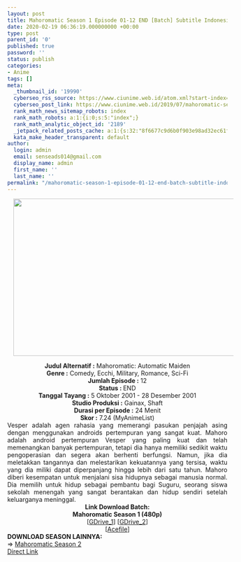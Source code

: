 ```yaml
---
layout: post
title: Mahoromatic Season 1 Episode 01-12 END [Batch] Subtitle Indonesia
date: 2020-02-19 06:36:19.000000000 +00:00
type: post
parent_id: '0'
published: true
password: ''
status: publish
categories:
- Anime
tags: []
meta:
  _thumbnail_id: '19990'
  cyberseo_rss_source: https://www.ciunime.web.id/atom.xml?start-index=1201&max-results=150
  cyberseo_post_link: https://www.ciunime.web.id/2019/07/mahoromatic-season-1-episode-01-12-end.html
  rank_math_news_sitemap_robots: index
  rank_math_robots: a:1:{i:0;s:5:"index";}
  rank_math_analytic_object_id: '2189'
  _jetpack_related_posts_cache: a:1:{s:32:"8f6677c9d6b0f903e98ad32ec61f8deb";a:2:{s:7:"expires";i:1653836390;s:7:"payload";a:0:{}}}
  kata_make_header_transparent: default
author:
  login: admin
  email: senseads014@gmail.com
  display_name: admin
  first_name: ''
  last_name: ''
permalink: "/mahoromatic-season-1-episode-01-12-end-batch-subtitle-indonesia/"
---
```

<div class="separator" style="clear: both; text-align: center;"><a href="https://1.bp.blogspot.com/-bMqPWUXnqdk/XSXCqUtauqI/AAAAAAAAbWY/5yUZseLBBn0yLeW6h5LxblqSs7u2C4PcgCLcBGAs/s1600/Mahoromatic%2BSeason%2B1.jpg" imageanchor="1" style="margin-left: 1em; margin-right: 1em;"><img border="0" data-original-height="720" data-original-width="1280" height="360" src="{{ site.baseurl }}/assets/2020/02/Mahoromatic%2BSeason%2B1.jpg" width="640" /></a></div>
<p>
<div style="text-align: center;"><b>Judul</b><b><b> Alternatif</b> :</b> Mahoromatic: Automatic Maiden</div>
<div style="text-align: center;"><b><b>Genre :</b></b> Comedy, Ecchi, Military, Romance, Sci-Fi</div>
<div style="text-align: center;"><b>Jumlah Episode :</b> 12<br /><b>Status :&nbsp;</b>END<br /><b>Tanggal Tayang :</b> 5 Oktober 2001 - 28 Desember 2001<br /><b>Studio Produksi :</b> Gainax, Shaft<br /><b>Durasi per Episode :</b> 24 Menit</div>
<div style="text-align: center;"><b>Skor :</b> 7.24 (MyAnimeList)</div>
<div style="text-align: center;"></div>
<div style="text-align: justify;">Vesper adalah agen rahasia yang memerangi pasukan penjajah asing dengan menggunakan androids pertempuran yang sangat kuat. Mahoro adalah android pertempuran Vesper yang paling kuat dan telah memenangkan banyak pertempuran, tetapi dia hanya memiliki sedikit waktu pengoperasian dan segera akan berhenti berfungsi. Namun, jika dia meletakkan tangannya dan melestarikan kekuatannya yang tersisa, waktu yang dia miliki dapat diperpanjang hingga lebih dari satu tahun. Mahoro diberi kesempatan untuk menjalani sisa hidupnya sebagai manusia normal. Dia memilih untuk hidup sebagai pembantu bagi Suguru, seorang siswa sekolah menengah yang sangat berantakan dan hidup sendiri setelah keluarganya meninggal.</div>
<div style="text-align: justify;"></div>
<div style="text-align: justify;"></div>
<div style="text-align: center;"><b>Link Download Batch:</b></div>
<div style="text-align: center;"><b>Mahoromatic Season 1 (480p)</b></div>
<div style="text-align: center;">[<a href="https://drive.google.com/uc?id=1tPB-dOVrPsqgNczOdoj36HUNPBfZjqL9" target="_blank" rel="noopener">GDrive_1</a>] [<a href="https://drive.google.com/uc?id=1K0C3uTQWfE9OMoMf1irq2-mUoJH1DYfM" target="_blank" rel="noopener">GDrive_2</a>]<br />[<a href="https://acefile.co/f/10278172/kuso-mahoromatic-rar" target="_blank" rel="noopener">Acefile</a>]
<div style="text-align: left;"></div>
<div style="text-align: left;"></div>
<div style="text-align: left;"><b>DOWNLOAD SEASON LAINNYA:</b></div>
<div style="text-align: left;"></div>
<div style="text-align: left;">=&gt;&nbsp;<a href="https://www.ciunime.web.id/2019/07/mahoromatic-season-2-episode-01-14-end.html" target="_blank" rel="noopener">Mahoromatic Season 2</a></div>
<div style="text-align: left;"></div>
</div>
<link rel="stylesheet" href="https://cdnjs.cloudflare.com/ajax/libs/font-awesome/4.7.0/css/font-awesome.min.css" />
<div class="divbtn"> <a href="https://handymansurrender.com/fihup8buzv?key=94550f7ce39444073321dde3b8782f97" class="btn"><i class="fa fa-download"></i> Direct Link</a> </div>
